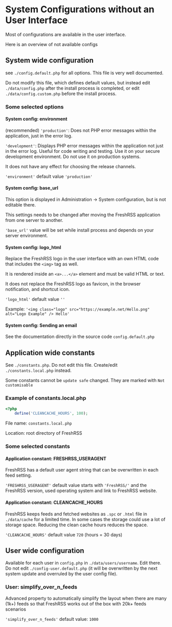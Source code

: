 # System Configurations without an User Interface

Most of configurations are available in the user interface.

Here is an overview of not available configs

## System wide configuration

see `./config.default.php` for all options. This file is very well documented.

Do not modify this file, which defines default values,
but instead edit `./data/config.php` after the install process is completed,
or edit `./data/config.custom.php` before the install process.

### Some selected options

#### System config: environment

(recommended) `'production'`: Does not PHP error messages within the application, just in the error log.

`'development'`: Displays PHP error messages within the application not just in the error log. Useful for code writing and testing. Use it on your secure development environment. Do not use it on production systems.

It does not have any effect for choosing the release channels.

`'environment'` default value `'production'`

#### System config: base_url

This option is displayed in Administration -> System configuration, but is not editable there.

This settings needs to be changed after moving the FreshRSS application from one server to another.

`'base_url'` value will be set while install process and depends on your server environment.

#### System config: logo_html

Replace the FreshRSS logo in the user interface with an own HTML code that includes the `<img>` tag as well.

It is rendered inside an `<a>...</a>` element and must be valid HTML or text.

It does not replace the FreshRSS logo as favicon, in the browser notification, and shortcut icon.

`'logo_html'` default value `''`

Example: `'<img class="logo" src="https://example.net/Hello.png" alt="Logo Example" /> Hello'`

#### System config: Sending an email

See the documentation directly in the source code `config.default.php`

## Application wide constants

See `./constants.php`. Do not edit this file. Create/edit `./constants.local.php` instead.

Some constants cannot be `update safe` changed. They are marked with `Not customisable`

### Example of constants.local.php

``` php
<?php
	define('CLEANCACHE_HOURS', 100);
```

File name: `constants.local.php`

Location: root directory of FreshRSS

### Some selected constants

#### Application constant: FRESHRSS_USERAGENT

FreshRSS has a default user agent string that can be overwritten in each feed setting.

`'FRESHRSS_USERAGENT'` default value starts with `'FreshRSS/'` and the FreshRSS version, used operating system and link to FreshRSS website.


#### Application constant: CLEANCACHE_HOURS

FreshRSS keeps feeds and fetched websites as `.spc` or `.html` file in `./data/cache` for a limited time. In some cases the storage could use a lot of storage space. Reducing the clean cache hours reduces the space.

`'CLEANCACHE_HOURS'` default value `720` (hours = 30 days)


## User wide configuration

Available for each user in `config.php` in `./data/users/username`. Edit there. Do not edit `./config-user.default.php` (it will be overwritten by the next system update and overruled by the user config file).


### User: simplify_over_n_feeds

Advanced property to automatically simplify the layout when there are many (1k+) feeds so that FreshRSS works out of the box with 20k+ feeds scenarios

`'simplify_over_n_feeds'` default value: `1000`
